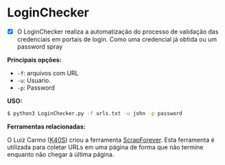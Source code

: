 # **LoginChecker**

- [x] O LoginChecker realiza a automatização do processo de validação das credenciais em portais de login. Como uma credencial já obtida ou um password spray

**Principais opções:**

- `-f`: arquivos com URL 
- `-u`: Usuario.
- `-p`: Password

**USO:**
```bash
$ python3 LoginChecker.py -f urls.txt -u john -p password
```
**Ferramentas relacionadas:**

O Luiz Carmo ([K40S](https://github.com/lgcarmo)) criou a ferramenta [ScrapForever](https://github.com/lgcarmo/Scrap_Forever). Esta ferramenta é utilizada para coletar URLs em uma página de forma que não termine enquanto não chegar à última página.
